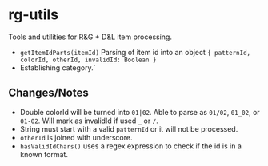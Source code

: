 # rg-utils

Tools and utilities for R&G + D&L item processing.

- `getItemIdParts(itemId)` Parsing of item id into an object `{ patternId, colorId, otherId, invalidId: Boolean }`
- Establishing category.`

## Changes/Notes

* Double colorId will be turned into `01|02`. Able to parse as `01/02`, `01_02`, or `01-02`. Will mark as invalidId if used `_` or `/`.
* String must start with a valid `patternId` or it will not be processed.
* `otherId` is joined with underscore.
* `hasValidIdChars()` uses a regex expression to check if the id is in a known format.
